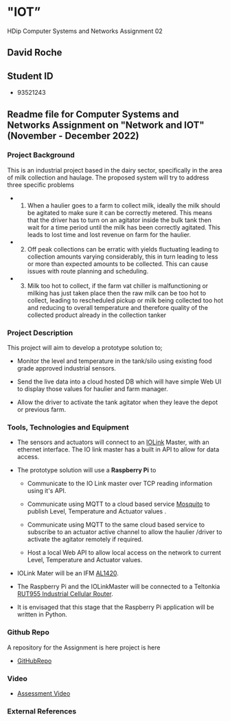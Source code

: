 # "IOT”

 HDip Computer Systems and Networks Assignment 02

## David Roche

## Student ID  

- 93521243

## Readme file for Computer Systems and Networks Assignment on "Network and IOT"  (November - December 2022)

### **Project Background**

This is an industrial project based in the dairy sector, specifically in the area of milk collection and haulage.
The proposed system will try to address three specific problems

- 1) When a haulier goes to a farm to collect milk, ideally the milk should be agitated to make sure it can be correctly metered.
This means that the driver has to turn on an agitator inside the bulk tank then wait for a time period until the milk has been correctly agitated.
This leads to lost time and lost revenue on farm for the haulier.

- 2) Off peak collections can be erratic with yields fluctuating leading to collection amounts varying considerably, this in turn leading to less or more than expected amounts to be collected. This can cause issues with route planning and scheduling.

- 3) Milk too hot to collect, if the farm vat chiller is malfunctioning or milking has just taken place then the raw milk can be too hot to collect, leading to rescheduled pickup or milk being collected too hot and reducing to overall temperature  and therefore quality of the collected product already in the collection tanker

### **Project Description**

This project will aim to develop a prototype solution to;

- Monitor the level and temperature in the tank/silo using existing food grade approved industrial sensors.

- Send the live data into a cloud hosted DB which will have simple Web UI to display those values for haulier and farm manager.

- Allow the driver to activate the tank agitator when they leave the depot or previous farm.

### **Tools, Technologies and Equipment**

- The sensors and actuators will connect to an [IOLink](https://io-link.com/en/Technology/what_is_IO-Link.php?thisID=76) Master, with an ethernet interface.
The IO link master has a built in API to allow for data access.

- The prototype solution will use a **Raspberry Pi** to

  - Communicate to the IO Link master over TCP reading information using it's API. 

  - Communicate using MQTT to a cloud based service [Mosquito](https://mosquitto.org/) to publish Level, Temperature and Actuator values .

  - Communicate using MQTT to the same cloud based service to subscribe to an actuator active channel to allow the haulier /driver to activate the agitator remotely if required.

  - Host a local Web API to allow local access on the network to current Level, Temperature and Actuator values.

- IOLink Mater will be an IFM [AL1420](https://www.ifm.com/ie/en/product/AL1420).

- The Raspberry Pi and the IOLinkMaster will be connected to a Teltonkia [RUT955 Industrial Cellular Router](https://teltonika-networks.com/product/rut955/).

- It is envisaged that this stage that the Raspberry Pi application will be written in Python.

### **Github Repo**

A repository for the Assignment is here project is here

- [GitHubRepo](https://github.com/RocheDJ/TankCheck)

### **Video**

- [Assessment Video]()

### **External References**